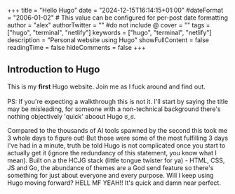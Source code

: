 +++
title = "Hello Hugo"
date = "2024-12-15T16:14:15+01:00"
#dateFormat = "2006-01-02" # This value can be configured for per-post date formatting
author = "alex"
authorTwitter = "" #do not include @
cover = ""
tags = ["hugo", "terminal", "netlify"]
keywords = ["hugo", "terminal", "netlify"]
description = "Personal website using Hugo"
showFullContent = false
readingTime = false
hideComments = false
+++

## Introduction to Hugo

This is my **first** Hugo website. Join me as I fuck around and find out.\
\
PS: If you're expecting a walkthrough this is not it. I'll start by saying the title may be misleading, for someone with a non-technical background there's nothing objectively 'quick' aboout Hugo ಠ_ಠ.

Compared to the thousands of AI tools spawned by the second this took me 3 whole days to figure out! But those were some of the most fulfilling 3 days I've had in a minute, truth be told Hugo is not complicated once you start to actually get it (ignore the redundancy of this statement, you know what I mean). Built on a the HCJG stack (little tongue twister for ya) - HTML, CSS, JS and Go, the abundance of themes are a God send feature so there's something for just about everyone and every purpose. Will I keep using Hugo moving forward? HELL MF YEAH!! It's quick and damn near perfect.
